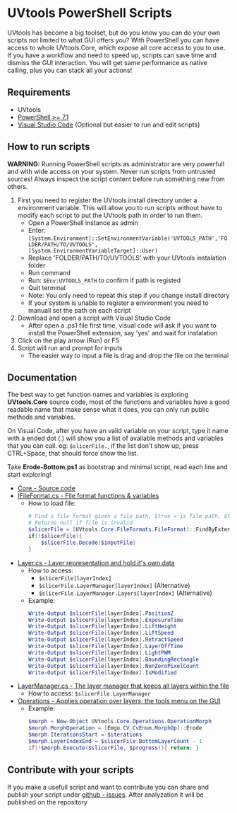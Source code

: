 # UVtools PowerShell Scripts

UVtools has become a big toolset, but do you know you can do your own scripts not limited 
to what GUI offers you? With PowerShell you can have access to whole UVtools.Core, 
which expose all core access to you to use. 
If you have a workflow and need to speed up, scripts can save time and dismiss the GUI interaction. 
You will get same performance as native calling, plus you can stack all your actions!

## Requirements

* UVtools
* [PowerShell >= 7.1](https://github.com/PowerShell/PowerShell/releases)
* [Visual Studio Code](https://code.visualstudio.com/) (Optional but easier to run and edit scripts)

## How to run scripts

**WARNING:** Running PowerShell scripts as administrator are very powerfull and with wide access on your system.
Never run scripts from untrusted sources! Always inspect the script content before run something new from others. 

1. First you need to register the UVtools install directory under a environment variable. This will
allow you to run scripts without have to modify each script to put the UVtools path in order to run them.
   * Open a PowerShell instance as admin
   * Enter: `[System.Environment]::SetEnvironmentVariable('UVTOOLS_PATH','FOLDER/PATH/TO/UVTOOLS', [System.EnvironmentVariableTarget]::User)`
   * Replace 'FOLDER/PATH/TO/UVTOOLS' with your UVtools instalation folder
   * Run command
   * Run: `$Env:UVTOOLS_PATH` to confirm if path is registed
   * Quit terminal
   * Note: You only need to repeat this step if you change install directory
   * If your system is unable to register a environment you need to manuall set the path on each script
2. Download and open a script with Visual Studio Code
   * After open a .ps1 file first time, visual code will ask if you want to install the PowerShell extension, say 'yes' and wait for instalation
3. Click on the play arrow (Run) or F5
4. Script will run and prompt for inputs
   * The easier way to input a file is drag and drop the file on the terminal

## Documentation

The best way to get function names and variables is exploring **UVtools.Core** source code, most of the functions and variables
have a good readable name that make sense what it does, you can only run public methods and variables. 

On Visual Code, after you have an valid variable on your script, type it name with a ended dot (.) will show you a list of avaliable methods and variables that you can call. 
eg: `$slicerFile.`, if the list don't show up, press CTRL+Space, that should force show the list.

Take **Erode-Bottom.ps1** as bootstrap and minimal script, read each line and start exploring!


* [Core - Source code](https://github.com/sn4k3/UVtools/tree/master/UVtools.Core)
* [IFileFormat.cs - File format functions & variables](https://github.com/sn4k3/UVtools/blob/master/UVtools.Core/FileFormats/IFileFormat.cs)
  * How to load file: 
    ```Powershell
    # Find a file format given a file path, $true = is file path, $true = Create a new instance
    # Returns null if file is invalid
    $slicerFile = [UVtools.Core.FileFormats.FileFormat]::FindByExtension($inputFile, $true, $true)
    if(!$slicerFile){ 
        $slicerFile.Decode($inputFile)
    }
    ```
* [Layer.cs - Layer representation and hold it's own data](https://github.com/sn4k3/UVtools/blob/master/UVtools.Core/Layer/Layer.cs)
  * How to access:
      *  `$slicerFile[layerIndex]`
      *  `$slicerFile.LayerManager[layerIndex]` (Alternative)
      *  `$slicerFile.LayerManager.Layers[layerIndex]` (Alternative)
  * Example:
    ```Powershell
    Write-Output $slicerFile[layerIndex].PositionZ
    Write-Output $slicerFile[layerIndex].ExposureTime
    Write-Output $slicerFile[layerIndex].LiftHeight
    Write-Output $slicerFile[layerIndex].LiftSpeed
    Write-Output $slicerFile[layerIndex].RetractSpeed
    Write-Output $slicerFile[layerIndex].LayerOffTime
    Write-Output $slicerFile[layerIndex].LightPWM
    Write-Output $slicerFile[layerIndex].BoundingRectangle
    Write-Output $slicerFile[layerIndex].NonZeroPixelCount
    Write-Output $slicerFile[layerIndex].IsModified
    ```
* [LayerManager.cs - The layer manager that keeps all layers within the file](https://github.com/sn4k3/UVtools/blob/master/UVtools.Core/Layer/LayerManager.cs)
  * How to access: `$slicerFile.LayerManager`
* [Operations - Applies operation over layers, the tools menu on the GUI](https://github.com/sn4k3/UVtools/tree/master/UVtools.Core/Operations)
  * Example:
    ```Powershell
    $morph = New-Object UVtools.Core.Operations.OperationMorph
    $morph.MorphOperation = [Emgu.CV.CvEnum.MorphOp]::Erode
    $morph.IterationsStart = $iterations
    $morph.LayerIndexEnd = $slicerFile.BottomLayerCount - 1
    if(!$morph.Execute($slicerFile, $progress)){ return; }
    ```

## Contribute with your scripts

If you make a usefull script and want to contribute you can share and publish your script under [github - issues](https://github.com/sn4k3/UVtools/issues/new/choose).
After analyzation it will be published on the repository